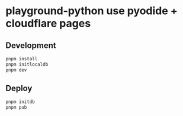 # playground-python use pyodide + cloudflare pages

## Development

```bash
pnpm install
pnpm initlocaldb
pnpm dev
```

## Deploy

```bash
pnpm initdb
pnpm pub
```

